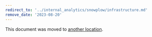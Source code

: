 ```yaml
---
redirect_to: '../internal_analytics/snowplow/infrastructure.md'
remove_date: '2023-08-20'
---
```


This document was moved to [another location](../internal_analytics/snowplow/infrastructure.md).

<!-- This redirect file can be deleted after <2023-08-20>. -->
<!-- Redirects that point to other docs in the same project expire in three months. -->
<!-- Redirects that point to docs in a different project or site (for example, link is not relative and starts with `https:`) expire in one year. -->
<!-- Before deletion, see: https://docs.gitlab.com/ee/development/documentation/redirects.html
